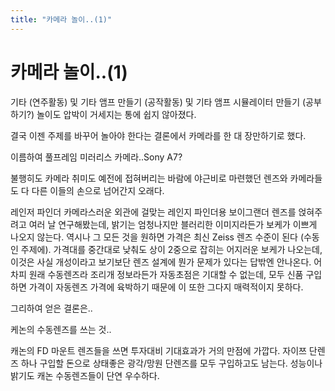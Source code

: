 ```yaml
---
title: "카메라 놀이..(1)"
---
```

# 카메라 놀이..(1)


기타 (연주활동) 및 기타 앰프 만들기 (공작활동) 및 기타 앰프 시뮬레이터 만들기 (공부하기?) 놀이도 압박이 거세지는 통에 쉽지 않아졌다.




결국 이젠 주제를 바꾸어 놀아야 한다는 결론에서 카메라를 한 대 장만하기로 했다.




이름하여 풀프레임 미러리스 카메라..Sony A7?




불행히도 카메라 취미도 예전에 접혀버리는 바람에 야근비로 마련했던 렌즈와 카메라들도 다 다른 이들의 손으로 넘어간지 오래다.




레인저 파인더 카메라스러운 외관에 걸맞는 레인지 파인더용 보이그랜더 렌즈를 얹혀주려고 여러 날 연구해봤는데, 밝기는 엄청나지만 블러리한 이미지라든가 보케가 이쁘게 나오지 않는다. 역시나 그 모든 것을 원하면 가격은 최신 Zeiss 렌즈 수준이 된다 (수동인 주제에). 가격대를 중간대로 낮춰도 상이 2중으로 잡히는 어지러운 보케가 나오는데, 이것은 사실 개성이라고 보기보단 렌즈 설계에 뭔가 문제가 있다는 답밖엔 안나온다. 어차피 원래 수동렌즈라 조리개 정보라든가 자동초점은 기대할 수 없는데, 모두 신품 구입하면 가격이 자동렌즈 가격에 육박하기 때문에 이 또한 그다지 매력적이지 못하다.




그리하여 얻은 결론은..




케논의 수동렌즈를 쓰는 것..




캐논의 FD 마운트 렌즈들을 쓰면 투자대비 기대효과가 거의 만점에 가깝다. 자이쯔 단렌즈 하나 구입할 돈으로 상태좋은 광각/망원 단렌즈를 모두 구입하고도 남는다. 성능이나 밝기도 캐논 수동렌즈들이 단연 우수하다.








